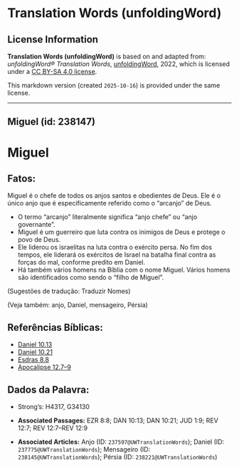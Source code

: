 # Translation Words (unfoldingWord)

## License Information

**Translation Words (unfoldingWord)** is based on and adapted from: _unfoldingWord® Translation Words_, [unfoldingWord](https://unfoldingword.org/utw), 2022, which is licensed under a [CC BY-SA 4.0 license](https://creativecommons.org/licenses/by-sa/4.0/legalcode.en).

This markdown version (created `2025-10-16`) is provided under the same license.



--------------------------------

## Miguel (id: 238147)

Miguel
======

Fatos:
------

Miguel é o chefe de todos os anjos santos e obedientes de Deus. Ele é o único anjo que é especificamente referido como o “arcanjo” de Deus.

* O termo “arcanjo” literalmente significa “anjo chefe” ou “anjo governante”.
* Miguel é um guerreiro que luta contra os inimigos de Deus e protege o povo de Deus.
* Ele liderou os israelitas na luta contra o exército persa. No fim dos tempos, ele liderará os exércitos de Israel na batalha final contra as forças do mal, conforme predito em Daniel.
* Há também vários homens na Bíblia com o nome Miguel. Vários homens são identificados como sendo o “filho de Miguel”.

(Sugestões de tradução: Traduzir Nomes)

(Veja também: anjo, Daniel, mensageiro, Pérsia)

Referências Bíblicas:
---------------------

* [Daniel 10\.13](https://ref.ly/Dan10:13)
* [Daniel 10\.21](https://ref.ly/Dan10:21)
* [Esdras 8\.8](https://ref.ly/Ezra8:8)
* [Apocalipse 12\.7–9](https://ref.ly/Rev12:7-Rev12:9)

Dados da Palavra:
-----------------

* Strong’s: H4317, G34130

* **Associated Passages:** EZR 8:8; DAN 10:13; DAN 10:21; JUD 1:9; REV 12:7; REV 12:7–REV 12:9
* **Associated Articles:** Anjo (ID: `237597@UWTranslationWords`); Daniel (ID: `237775@UWTranslationWords`); Mensageiro (ID: `238145@UWTranslationWords`); Pérsia (ID: `238221@UWTranslationWords`)

